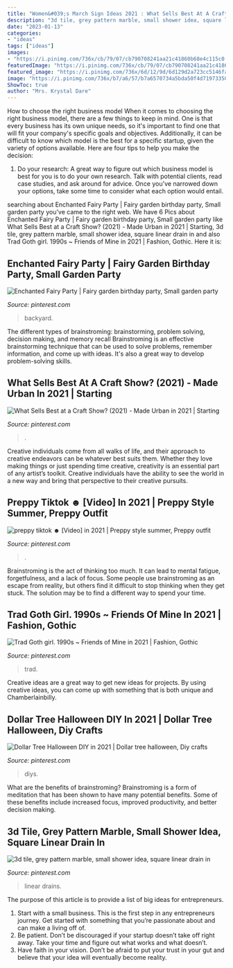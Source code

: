 ```yaml
---
title: "Women&#039;s March Sign Ideas 2021 : What Sells Best At A Craft Show? (2021)"
description: "3d tile, grey pattern marble, small shower idea, square linear drain in"
date: "2023-01-13"
categories:
- "ideas"
tags: ["ideas"]
images:
- "https://i.pinimg.com/736x/cb/79/07/cb790708241aa21c41860b68e4c115c0.jpg"
featuredImage: "https://i.pinimg.com/736x/cb/79/07/cb790708241aa21c41860b68e4c115c0.jpg"
featured_image: "https://i.pinimg.com/736x/6d/12/9d/6d129d2a723cc5146fae59a50c01463e.jpg"
image: "https://i.pinimg.com/736x/b7/a6/57/b7a6570734a5bda50f4d71973350523c.jpg"
ShowToc: true
author: "Mrs. Krystal Dare"
---
```



How to choose the right business model
When it comes to choosing the right business model, there are a few things to keep in mind. One is that every business has its own unique needs, so it's important to find one that will fit your company's specific goals and objectives. Additionally, it can be difficult to know which model is the best for a specific startup, given the variety of options available. Here are four tips to help you make the decision: 
1) Do your research: A great way to figure out which business model is best for you is to do your own research. Talk with potential clients, read case studies, and ask around for advice. Once you've narrowed down your options, take some time to consider what each option would entail.

	

		
searching about Enchanted Fairy Party | Fairy garden birthday party, Small garden party you've came to the right web. We have 6 Pics about Enchanted Fairy Party | Fairy garden birthday party, Small garden party like What Sells Best at a Craft Show? (2021) - Made Urban in 2021 | Starting, 3d tile, grey pattern marble, small shower idea, square linear drain in and also Trad Goth girl. 1990s ~ Friends of Mine in 2021 | Fashion, Gothic. Here it is:
		
    
## Enchanted Fairy Party | Fairy Garden Birthday Party, Small Garden Party

<img loading=lazy src="https://i.pinimg.com/736x/b4/a7/cf/b4a7cf43d38f237563ddb00735d43848.jpg" onerror="this.onerror=null;this.src='https://tse4.mm.bing.net/th?id=OIP.-K7eHThYLzAWAsbzxXFQCwHaLG&amp;pid=15.1';" alt="Enchanted Fairy Party | Fairy garden birthday party, Small garden party">

_Source: pinterest.com_

>backyard. 

	

The different types of brainstroming: brainstorming, problem solving, decision making, and memory recall
Brainstroming is an effective brainstorming technique that can be used to solve problems, remember information, and come up with ideas. It's also a great way to develop problem-solving skills.

    
## What Sells Best At A Craft Show? (2021) - Made Urban In 2021 | Starting

<img loading=lazy src="https://i.pinimg.com/736x/0c/36/5d/0c365db481cba6904396a691dffe67d4.jpg" onerror="this.onerror=null;this.src='https://tse4.mm.bing.net/th?id=OIP.ylY-j_2hWlciMvOtz7eKZwHaLd&amp;pid=15.1';" alt="What Sells Best at a Craft Show? (2021) - Made Urban in 2021 | Starting">

_Source: pinterest.com_

>. 

	

Creative individuals come from all walks of life, and their approach to creative endeavors can be whatever best suits them. Whether they love making things or just spending time creative, creativity is an essential part of any artist’s toolkit. Creative individuals have the ability to see the world in a new way and bring that perspective to their creative pursuits.

    
## Preppy Tiktok ☻ [Video] In 2021 | Preppy Style Summer, Preppy Outfit

<img loading=lazy src="https://i.pinimg.com/736x/b1/98/28/b198284a03df31d7096fcd643bf94c6d.jpg" onerror="this.onerror=null;this.src='https://tse3.mm.bing.net/th?id=OIP.u_hdY8tSqCntrUWvWKFoyQHaM7&amp;pid=15.1';" alt="preppy tiktok ☻ [Video] in 2021 | Preppy style summer, Preppy outfit">

_Source: pinterest.com_

>. 

	

Brainstroming is the act of thinking too much. It can lead to mental fatigue, forgetfulness, and a lack of focus. Some people use brainstroming as an escape from reality, but others find it difficult to stop thinking when they get stuck. The solution may be to find a different way to spend your time.

    
## Trad Goth Girl. 1990s ~ Friends Of Mine In 2021 | Fashion, Gothic

<img loading=lazy src="https://i.pinimg.com/736x/b7/a6/57/b7a6570734a5bda50f4d71973350523c.jpg" onerror="this.onerror=null;this.src='https://tse3.mm.bing.net/th?id=OIP.TNuwTm_sw6WVMmOmQzWs8QAAAA&amp;pid=15.1';" alt="Trad Goth girl. 1990s ~ Friends of Mine in 2021 | Fashion, Gothic">

_Source: pinterest.com_

>trad. 

	

Creative ideas are a great way to get new ideas for projects. By using creative ideas, you can come up with something that is both unique and Chamberlainbilly.

    
## Dollar Tree Halloween DIY In 2021 | Dollar Tree Halloween, Diy Crafts

<img loading=lazy src="https://i.pinimg.com/736x/6d/12/9d/6d129d2a723cc5146fae59a50c01463e.jpg" onerror="this.onerror=null;this.src='https://tse4.mm.bing.net/th?id=OIP.t_Pqe9qh5Rz8gW4lpGj-0wHaLH&amp;pid=15.1';" alt="Dollar Tree Halloween DIY in 2021 | Dollar tree halloween, Diy crafts">

_Source: pinterest.com_

>diys. 

	

What are the benefits of brainstroming?
Brainstroming is a form of meditation that has been shown to have many potential benefits. Some of these benefits include increased focus, improved productivity, and better decision making.

    
## 3d Tile, Grey Pattern Marble, Small Shower Idea, Square Linear Drain In

<img loading=lazy src="https://i.pinimg.com/736x/cb/79/07/cb790708241aa21c41860b68e4c115c0.jpg" onerror="this.onerror=null;this.src='https://tse2.mm.bing.net/th?id=OIP.V3R51JFE2glgFq5WgM3cKAHaJ3&amp;pid=15.1';" alt="3d tile, grey pattern marble, small shower idea, square linear drain in">

_Source: pinterest.com_

>linear drains. 

	

The purpose of this article is to provide a list of big ideas for entrepreneurs.
1. Start with a small business. This is the first step in any entrepreneurs journey. Get started with something that you’re passionate about and can make a living off of.
2. Be patient. Don’t be discouraged if your startup doesn’t take off right away. Take your time and figure out what works and what doesn’t.
3. Have faith in your vision. Don’t be afraid to put your trust in your gut and believe that your idea will eventually become reality.


